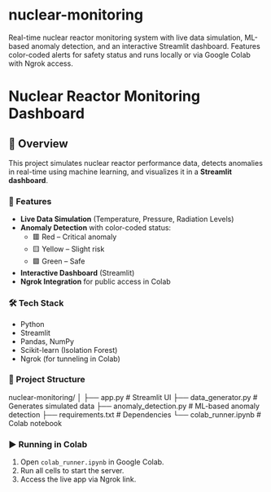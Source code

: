 # nuclear-monitoring
Real-time nuclear reactor monitoring system with live data simulation, ML-based anomaly detection, and an interactive Streamlit dashboard. Features color-coded alerts for safety status and runs locally or via Google Colab with Ngrok access.
# Nuclear Reactor Monitoring Dashboard

## 📌 Overview
This project simulates nuclear reactor performance data, detects anomalies in real-time using machine learning, and visualizes it in a **Streamlit dashboard**.

### 🚀 Features
- **Live Data Simulation** (Temperature, Pressure, Radiation Levels)
- **Anomaly Detection** with color-coded status:
  - 🟥 Red – Critical anomaly
  - 🟨 Yellow – Slight risk
  - 🟩 Green – Safe
- **Interactive Dashboard** (Streamlit)
- **Ngrok Integration** for public access in Colab

### 🛠️ Tech Stack
- Python
- Streamlit
- Pandas, NumPy
- Scikit-learn (Isolation Forest)
- Ngrok (for tunneling in Colab)

### 📂 Project Structure
nuclear-monitoring/
│
├── app.py                # Streamlit UI
├── data_generator.py     # Generates simulated data
├── anomaly_detection.py  # ML-based anomaly detection
├── requirements.txt      # Dependencies
└── colab_runner.ipynb    # Colab notebook

### ▶️ Running in Colab
1. Open `colab_runner.ipynb` in Google Colab.
2. Run all cells to start the server.
3. Access the live app via Ngrok link.
